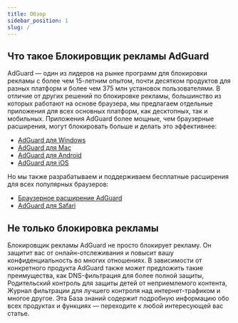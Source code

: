 ```yaml
---
title: Обзор
sidebar_position: 1
slug: /
---
```


## Что такое Блокировщик рекламы AdGuard

AdGuard — один из лидеров на рынке программ для блокировки рекламы с более чем 15-летним опытом, почти десятком продуктов для разных платформ и более чем 375 млн установок пользователями. В отличие от других решений по блокировке рекламы, большинство из которых работают на основе браузера, мы предлагаем отдельные приложения для всех основных платформ, как десктопных, так и мобильных. Приложения AdGuard более мощные, чем браузерные расширения, могут блокировать больше и делать это эффективнее:

- [AdGuard для Windows](/adguard-for-windows/features/home-screen)
- [AdGuard для Mac](/adguard-for-mac/features/main)
- [AdGuard для Android](/adguard-for-android/features/protection/ad-blocking)
- [AdGuard для iOS](/adguard-for-ios/features/safari-protection)

Но мы также разрабатываем и поддерживаем бесплатные расширения для всех популярных браузеров:

- [Браузерное расширение AdGuard](/adguard-browser-extension/features/filters)
- [AdGuard для Safari](/adguard-for-safari/features/general)

## Не только блокировка рекламы

Блокировщик рекламы AdGuard не просто блокирует рекламу. Он защитит вас от онлайн-отслеживания и повысит вашу конфиденциальность во многих отношениях. В зависимости от конкретного продукта AdGuard также может предложить такие преимущества, как DNS-фильтрация для более полной защиты, Родительский контроль для защиты детей от неприемлемого контента, Журнал фильтрации для лучшего контроля над интернет-трафиком и многое другое. Эта База знаний содержит подробную информацию обо всех продуктах и функциях — переходите к любой интересующей вас статье.
